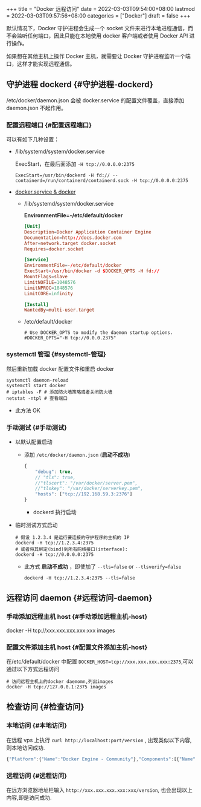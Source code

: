 +++
title = "Docker 远程访问"
date = 2022-03-03T09:54:00+08:00
lastmod = 2022-03-03T09:57:56+08:00
categories = ["Docker"]
draft = false
+++

默认情况下，Docker 守护进程会生成一个 socket 文件来进行本地进程通信，而不会监听任何端口，因此只能在本地使用 docker 客户端或者使用 Docker API 进行操作。

如果想在其他主机上操作 Docker 主机，就需要让 Docker 守护进程监听一个端口，这样才能实现远程通信。


## 守护进程 dockerd {#守护进程-dockerd}

/etc/docker/daemon.json 会被 docker.service 的配置文件覆盖，直接添加 daemon.json 不起作用。


### 配置远程端口 {#配置远程端口}

可以有如下几种设置：

-   /lib/systemd/system/docker.service

    ExecStart，在最后面添加 `-H tcp://0.0.0.0:2375`

    `ExecStart=/usr/bin/dockerd -H fd:// --containerd=/run/containerd/containerd.sock -H tcp://0.0.0.0:2375`

-   [docker.service &amp; docker](https://github.com/moby/moby/issues/9889#issuecomment-109766580)
    -   /lib/systemd/system/docker.service

        **EnvironmentFile=-/etc/default/docker**

        ```toml
        [Unit]
        Description=Docker Application Container Engine
        Documentation=http://docs.docker.com
        After=network.target docker.socket
        Requires=docker.socket

        [Service]
        EnvironmentFile=-/etc/default/docker
        ExecStart=/usr/bin/docker -d $DOCKER_OPTS -H fd://
        MountFlags=slave
        LimitNOFILE=1048576
        LimitNPROC=1048576
        LimitCORE=infinity

        [Install]
        WantedBy=multi-user.target
        ```

    -   /etc/default/docker

        ```shell
        # Use DOCKER_OPTS to modify the daemon startup options.
        #DOCKER_OPTS="-H tcp://0.0.0.2375"
        ```


### systemctl 管理 {#systemctl-管理}

然后重新加载 docker 配置文件和重启 docker

```shell
systemctl daemon-reload
systemctl start docker
# iptables -F # 添加防火墙策略或者关闭防火墙
netstat -ntpl # 查看端口
```

-   此方法 OK


### 手动测试 {#手动测试}

-   以默认配置启动
    -   添加 `/etc/docker/daemon.json` (**启动不成功**)

        ```js
        {
            "debug": true,
            // "tls": true,
            //"tlscert": "/var/docker/server.pem",
            //"tlskey": "/var/docker/serverkey.pem",
            "hosts": ["tcp://192.168.59.3:2376"]
        }
        ```

        -   dockerd  执行启动

-   临时测试方式启动

    ```shell
    # 假设 1.2.3.4 是运行要连接的守护程序的主机的 IP
    dockerd -H tcp://1.2.3.4:2375
    # 或者将其绑定(bind)到所有网络接口(interface):
    dockerd -H tcp://0.0.0.0:2375
    ```

    -   此方式 **启动不成功** ，即使加了 `--tls=false` or `--tlsverify=false`

        ```shell
        dockerd -H tcp://1.2.3.4:2375 --tls=false
        ```


## 远程访问 daemon {#远程访问-daemon}


### 手动添加远程主机 host {#手动添加远程主机-host}

docker -H tcp://xxx.xxx.xxx.xxx:xxx images


### 配置文件添加主机 host {#配置文件添加主机-host}

在/etc/default/docker 中配置 `DOCKER_HOST=tcp://xxx.xxx.xxx.xxx:2375`,可以通过以下方式远程访问

```shell
# 访问远程主机上的docker daemomn,列出images
docker -H tcp://127.0.0.1:2375 images
```


## 检查访问 {#检查访问}


### 本地访问 {#本地访问}

在远程 vps 上执行 `curl http://localhost:port/version` , 出现类似以下内容,则本地访问成功.

```js
{"Platform":{"Name":"Docker Engine - Community"},"Components":[{"Name":"Engine","Version":"20.10.12","Details":{"ApiVersion":"1.41","Arch":"amd64","BuildTime":"2021-12-13T11:43:42.000000000+00:00","Experimental":"false","GitCommit":"459d0df","GoVersion":"go1.16.12","KernelVersion":"5.4.0-1065-gcp","MinAPIVersion":"1.12","Os":"linux"}},{"Name":"containerd","Version":"1.4.12","Details":{"GitCommit":"7b11cfaabd73bb80907dd23182b9347b4245eb5d"}},{"Name":"runc","Version":"1.0.2","Details":{"GitCommit":"v1.0.2-0-g52b36a2"}},{"Name":"docker-init","Version":"0.19.0","Details":{"GitCommit":"de40ad0"}}],"Version":"20.10.12","ApiVersion":"1.41","MinAPIVersion":"1.12","GitCommit":"459d0df","GoVersion":"go1.16.12","Os":"linux","Arch":"amd64","KernelVersion":"5.4.0-1065-gcp","BuildTime":"2021-12-13T11:43:42.000000000+00:00"}
```


### 远程访问 {#远程访问}

在远方浏览器地址栏输入 `http://xxx.xxx.xxx.xxx:xxx/version`, 也会出现以上内容,即是访问成功.